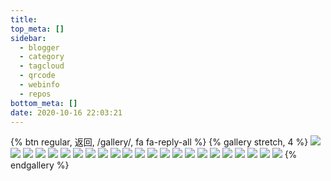 ```yaml
---
title: 
top_meta: []
sidebar:
  - blogger
  - category
  - tagcloud
  - qrcode
  - webinfo
  - repos
bottom_meta: []
date: 2020-10-16 22:03:21
---
```

{% btn regular, 返回, /gallery/, fa fa-reply-all %}
{% gallery stretch, 4 %}
![](https://7.dusays.com/2020/10/22/01d27544c5317.jpg)
![](https://7.dusays.com/2020/10/22/f556f4b8b93d8.jpg)
![](https://7.dusays.com/2020/10/22/4cedc032bbc1f.jpg)
![](https://7.dusays.com/2020/10/22/f2a79d38b94e9.jpg)
![](https://7.dusays.com/2020/10/22/af70a782994ae.jpg)
![](https://7.dusays.com/2020/10/22/4c1f93995d6d1.jpg)
![](https://7.dusays.com/2020/10/22/0ed657cebbf58.jpg)
![](https://7.dusays.com/2020/10/22/d2768986c5acb.jpg)
![](https://7.dusays.com/2020/10/22/ecf5974bd14d0.jpg)
![](https://7.dusays.com/2020/10/22/c7c4ae493c440.jpg)
![](https://7.dusays.com/2020/10/22/d329ef1f0d3b3.jpg)
![](https://7.dusays.com/2020/10/22/fb5468cf64516.jpg)
![](https://7.dusays.com/2020/10/22/f1987be292417.jpg)
![](https://7.dusays.com/2020/10/22/88d198c7a90b5.jpg)
![](https://7.dusays.com/2020/10/22/0313141e2282b.jpg)
![](https://7.dusays.com/2020/10/22/b5740f51062be.jpg)
![](https://7.dusays.com/2020/10/22/68afcfede9487.jpg)
![](https://7.dusays.com/2020/10/22/509821275d6c6.jpg)
![](https://7.dusays.com/2020/10/22/309192d613779.jpg)
![](https://7.dusays.com/2020/10/22/35ec21820cec9.jpg)
![](https://7.dusays.com/2020/10/22/be9f1cfa01058.jpg)
![](https://7.dusays.com/2020/10/22/6f042a6715ef0.jpg)
![](https://7.dusays.com/2020/10/22/9ae1c5df44217.jpg)
{% endgallery %}
